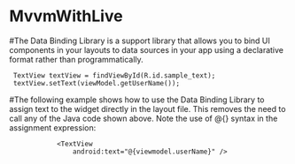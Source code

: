 # MvvmWithLive

#The Data Binding Library is a support library that allows you to bind UI components in your layouts to data sources in your app using a declarative format rather than programmatically.

     TextView textView = findViewById(R.id.sample_text);
     textView.setText(viewModel.getUserName());

#The following example shows how to use the Data Binding Library to assign text to the widget directly in the layout file. This removes the need to call any of the Java code shown above. Note the use of @{} syntax in the assignment expression:

                <TextView
                    android:text="@{viewmodel.userName}" />
